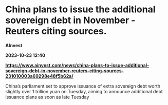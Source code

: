# China plans to issue the additional sovereign debt in November - Reuters citing sources.
**AInvest**

**2023-10-23 12:40**

**https://www.ainvest.com/news/china-plans-to-issue-additional-sovereign-debt-in-november-reuters-citing-sources-231010003a69298e48f5b62a/**

China’s parliament set to approve issuance of extra sovereign debt worth slightly over 1 trillion yuan on Tuesday, aiming to announce additional debt issuance plans as soon as late Tuesday